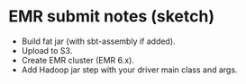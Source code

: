# EMR submit notes (sketch)
- Build fat jar (with sbt-assembly if added).
- Upload to S3.
- Create EMR cluster (EMR 6.x).
- Add Hadoop jar step with your driver main class and args.
